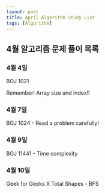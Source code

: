 ```yaml
---
layout: post
title: April Algorithm Study List
tags: [Algorithm]
---
```


## 4월 알고리즘 문제 풀이 목록

### 4월 4일

BOJ 1021

Remember! Array size and index!!

### 4월 7일

BOJ 1024 - Read a problem carefully!

### 4월 9일
BOJ 11441 - Time complexity 

### 4월 10일
Geek for Geeks X Total Shapes - BFS
